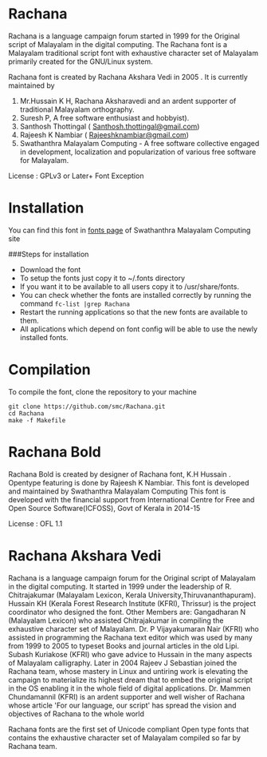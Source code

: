 Rachana
=======
Rachana is a language campaign forum  started in 1999 for the 
Original script of Malayalam in the digital computing. The 
Rachana font is a Malayalam traditional script font with 
exhaustive character set of Malayalam primarily created
for the GNU/Linux system.

Rachana font is created by Rachana Akshara Vedi  in 2005 . 
It is currently maintained by 
 
1. Mr.Hussain K H, Rachana Aksharavedi and an ardent
 supporter of traditional Malayalam orthography.
2. Suresh P, A free software enthusiast and hobbyist).
3. Santhosh Thottingal ( Santhosh.thottingal@gmail.com)
4. Rajeesh K Nambiar ( Rajeeshknambiar@gmail.com)
5. Swathanthra Malayalam Computing - A free software collective engaged in
development, localization and popularization of various free software for
Malayalam.

License : GPLv3 or Later+ Font Exception

Installation
==========
You can find this font in [fonts page](http://smc.org.in/fonts/) of Swathanthra Malayalam Computing site

###Steps for installation

* Download the font
* To setup the fonts just copy it to ~/.fonts directory 
* If you want it to be available to all users copy it to /usr/share/fonts.
* You can check whether the fonts are installed correctly by running the command ```fc-list |grep Rachana ``` 
* Restart the running applications so that the new fonts are available to them.
* All aplications which depend on font config will be able to use the newly installed fonts.

Compilation
===========
To compile the font, clone the repository to your machine

```
git clone https://github.com/smc/Rachana.git
cd Rachana
make -f Makefile
```

Rachana Bold
==========
Rachana Bold is created by designer of Rachana font, K.H Hussain . 
Opentype featuring is done by Rajeesh K Nambiar. 
This font is developed and maintained by Swathanthra Malayalam Computing
This font is developed with the financial support from International 
Centre for Free and Open Source Software(ICFOSS), Govt of Kerala in 2014-15

License : OFL 1.1 

Rachana Akshara Vedi
=================
Rachana is a language campaign forum for the Original script of Malayalam in the digital computing. 
It started in 1999 under the leadership of R. Chitrajakumar (Malayalam Lexicon, Kerala University,Thiruvananthapuram). Hussain KH (Kerala Forest Research Institute (KFRI), Thrissur) is the project coordinator who designed the font. Other Members are:  Gangadharan N (Malayalam Lexicon) who assisted Chitrajakumar in compiling the exhaustive character set of Malayalam. Dr. P Vijayakumaran Nair (KFRI) who assisted in programming the Rachana text editor which was used by many from 1999 to 2005 to typeset Books and journal articles in the old Lipi. Subash Kuriakose (KFRI) who gave advice to Hussain in the many aspects of Malayalam calligraphy. Later in 2004 Rajeev J Sebastian joined the Rachana team, whose mastery in Linux and untiring work is elevating the campaign to materialize its highest dream that to embed the original script in the OS enabling it in the whole field of digital applications. Dr. Mammen Chundamannil (KFRI) is an ardent supporter and well wisher of Rachana whose article 'For our language, our script' has spread the vision and objectives of Rachana to the whole world

Rachana fonts are the first set of Unicode compliant Open type fonts that contains the exhaustive character set of Malayalam compiled so far by Rachana team.

